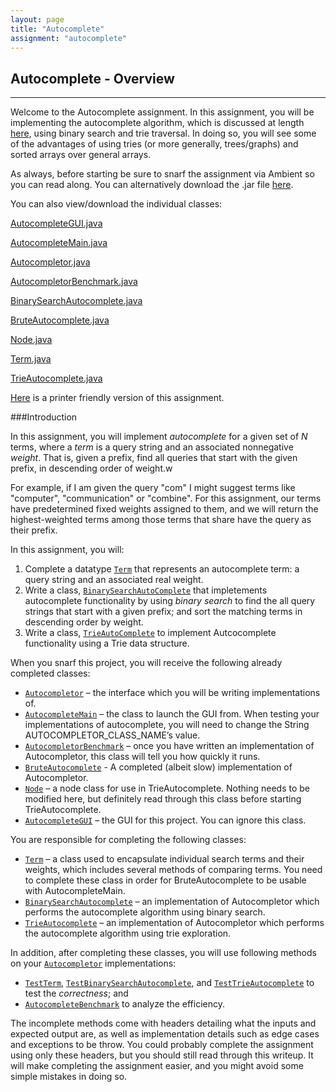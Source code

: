 ```yaml
---
layout: page
title: "Autocomplete"
assignment: "autocomplete"
---
```


## Autocomplete - Overview
---

Welcome to the Autocomplete assignment. In this assignment, you will be implementing the autocomplete algorithm, which is discussed at length [here](/autocomplete/1-autocomplete-algorithm.html), using binary search and trie traversal. In doing so, you will see some of the advantages of using tries (or more generally, trees/graphs) and sorted arrays over general arrays.

As always, before starting be sure to snarf the assignment via Ambient so you can read along. You can alternatively download the .jar file [here](/autocomplete/src/Autocomplete.jar).

You can also view/download the individual classes:

[AutocompleteGUI.java](/autocomplete/code/AutocompleteGUI.html)

[AutocompleteMain.java](/autocomplete/code/AutocompleteMain.html)

[Autocompletor.java](/autocomplete/code/Autocompletor.html)

[AutocompletorBenchmark.java](/autocomplete/code/AutocompletorBenchmark.html)

[BinarySearchAutocomplete.java](/autocomplete/code/BinarySearchAutocomplete.html)

[BruteAutocomplete.java](/autocomplete/code/BruteAutocomplete.html)

[Node.java](/autocomplete/code/Node.html)

[Term.java](/autocomplete/code/Term.html)

[TrieAutocomplete.java](/autocomplete/code/TrieAutocomplete.html)

[Here](/autocomplete/printer-friendly.html) is a printer friendly version of this assignment.

###Introduction

In this assignment, you will implement <em>autocomplete</em> for a given set of <i>N</i>
terms, where a <em>term</em> is a query string and an associated nonnegative
<em>weight</em>. That is, given a prefix, find all queries that start with the given
prefix, in descending order of weight.w

For example, if I am given the query "com" I might suggest terms like
"computer", "communication" or "combine". For this assignment, our terms
have predetermined fixed weights assigned to them, and we will return the
highest-weighted terms among those terms that share have the query as their
prefix.

In this assignment, you will:

<ol>
<li> Complete a datatype <code><a href="code/Term.html">Term</a></code> that represents an autocomplete
term: a query string and an associated real weight.
<li> Write a class, <code><a
href="code/BinarySearchAutoComplete.html">BinarySearchAutoComplete</a></code>
that impletements autocomplete
functionality  by using <em>binary search</em>
to find the all query strings that start with a given prefix; and sort the
matching terms in descending order by weight. 
<li> Write a class, <code><a
href="code/TrieAutoComplete.html">TrieAutoComplete</a></code> to implement
Autcocomplete functionality using a Trie data structure.
</ol>

When you snarf this project, you will receive the following already completed classes:

<ul>
<li><code><a href="code/Autocompletor.html">Autocompletor</a></code> – the interface which you will be writing implementations of.</li>
<li><code><a href="code/AutocompleteMain.html">AutocompleteMain</a></code> – the class to launch the GUI from. When testing your implementations of autocomplete, you will need to change the String AUTOCOMPLETOR_CLASS_NAME’s value.</li>
<li><code><a href="code/AutocompletorBenchmark.html">AutocompletorBenchmark</a></code> – once you have written an implementation of Autocompletor, this class will tell you how quickly it runs.</li>
<li><code><a href="code/BruteAutocomplete.html">BruteAutocomplete</a></code> - A completed (albeit slow) implementation of Autocompletor. </li>
<li><code><a href="code/Node.html">Node</a></code> – a node class for use in TrieAutocomplete. Nothing needs to be modified here, but definitely read through this class before starting TrieAutocomplete.</li>
<li><code><a href="code/AutocompleteGUI.html">AutocompleteGUI</a></code> –
the GUI for this project. You can ignore this class.</li>
</ul>

You are responsible for completing the following classes:

<ul>
<li><code><a href="code/Term.html">Term</a></code> – a class used to encapsulate individual search terms and their weights, which includes several methods of comparing terms. You need to complete these class in order for BruteAutocomplete to be usable with AutocompleteMain.</li>
<li><code><a href="code/BinarySearchAutocomplete.html">BinarySearchAutocomplete</a></code> – an implementation of Autocompletor which performs the autocomplete algorithm using binary search.</li>
<li><code><a href="code/TrieAutocomplete.html">TrieAutocomplete</a></code> – an implementation of Autocompletor which performs the autocomplete algorithm using trie exploration.</li></ul>
</ul>

In addition, after completing these classes, you will use following methods
on your <code><a href="code/Autocompletor.html">Autocompletor</a></code> implementations:

<ul>
<li> <code><a href="code/TestTerm.html">TestTerm</a></code>,
<code><a
href="code/TestBinarySearchAutocomplete.html">TestBinarySearchAutocomplete</a></code>,
and <code><a href="code/TestTrieAutocomplete.html">TestTrieAutocomplete</a></code> to test the
<em>correctness</em>; and</li>
<li> <code><a href="code/AutocompleteBenchmark.html">AutocompleteBenchmark</a></code> to analyze the efficiency.</li>
</ul>

The incomplete methods come with headers detailing what the inputs and
expected output are, as well as implementation details such as edge cases
and exceptions to be throw. You could probably complete the assignment
using only these headers, but you should still read through this
writeup. It will make completing the assignment easier, and you might avoid
some simple mistakes in doing so.

